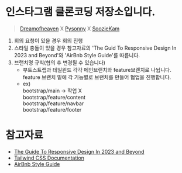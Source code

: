 # 인스타그램 클론코딩 저장소입니다.
> [Dreamofheaven](https://github.com/Dreamofheaven) X [Pysonny](https://github.com/Pysonny) X [SoozieKam](https://github.com/SoozieKam)

1. 회의 요청이 있을 경우 회의 진행
2. 스타일 충돌이 있을 경우 참고자료의 'The Guid To Responsive Design In 2023 and Beyond'와 'AirBnb Style Guide'를 따릅니다.
3. 브랜치명 규칙(협의 후 변경될 수 있습니다)
    - 부트스트랩과 테일윈드 각각 메인브랜치와 feature브랜치로 나뉩니다. feature 브랜치 밑에 각 기능별로 브랜치를 만들어 협업을 진행합니다.
    - ex)  
        bootstrap/main -> 작업 X  
        bootstrap/feature/content  
        bootstrap/feature/navbar  
        bootstrap/feature/footer  

# 참고자료
- [The Guide To Responsive Design In 2023 and Beyond](https://ishadeed.com/article/responsive-design/)
- [Tailwind CSS Documentation](https://tailwindui.com/documentation)
- [AirBnb Style Guide](https://github.com/airbnb/css#oocss-and-bem)